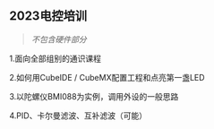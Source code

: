 ##       2023电控培训
>*不包含硬件部分*

1.面向全部组别的通识课程

2.如何用CubeIDE / CubeMX配置工程和点亮第一盏LED

3.以陀螺仪BMI088为实例，调用外设的一般思路

4.PID、卡尔曼滤波、互补滤波（可能）